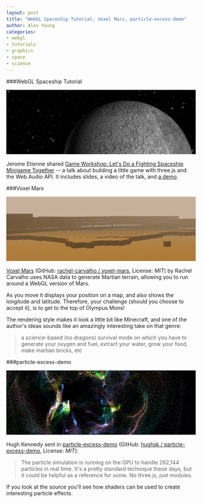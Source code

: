 ```yaml
---
layout: post
title: "WebGL Spaceship Tutorial, Voxel Mars, particle-excess-demo"
author: Alex Young
categories:
- webgl
- tutorials
- graphics
- space
- science
---
```


###WebGL Spaceship Tutorial

![WebGL Spaceship Tutorial](/images/posts/l3jsspace.png)

Jerome Etienne shared [Game Workshop: Let's Do a Fighting Spaceship Minigame Together](http://learningthreejs.com/blog/2014/01/10/flying-spaceship-minigame/) -- a talk about building a little game with three.js and the Web Audio API.  It includes slides, a video of the talk, and [a demo](http://learningthreejs.com/data/2014-01-10-flying-spaceship-minigame/slides/step99.html).

###Voxel Mars

![Voxel Mars](/images/posts/voxelmars.png)

[Voxel Mars](http://www.voxelmars.com/) (GitHub: [rachel-carvalho / voxel-mars](https://github.com/rachel-carvalho/voxel-mars/), License: _MIT_) by Rachel Carvalho uses NASA data to generate Martian terrain, allowing you to run around a WebGL version of Mars.

As you move it displays your position on a map, and also shows the longitude and latitude.  Therefore, your challenge (should you choose to accept it), is to get to the top of Olympus Mons!

The rendering style makes it look a little bit like Minecraft, and one of the author's ideas sounds like an amazingly interesting take on that genre:

> a science-based (no dragons) survival mode on which you have to generate your oxygen and fuel, extract your water, grow your food, make martian bricks, etc

###particle-excess-demo

![Particle Excess](/images/posts/pexcess.png)

Hugh Kennedy sent in [particle-excess-demo](http://hughsk.io/particle-excess-demo/) (GitHub: [hughsk / particle-excess-demo](https://github.com/hughsk/particle-excess-demo/), License: _MIT_):

> The particle simulation is running on the GPU to handle 262,144 particles in real time. It's a pretty standard technique these days, but it could be helpful as a reference for some. No three.js, just modules.

If you look at the source you'll see how shaders can be used to create interesting particle effects.
